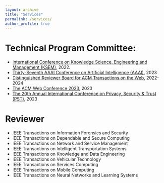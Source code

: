 ```yaml
---
layout: archive
title: "Services"
permalink: /services/
author_profile: true
---
```

Technical Program Committee:
======
* [International Conference on Knowledge Science, Engineering and Management (KSEM)](https://ksem22.smart-conf.net/committee.html), 2022.
* [Thirty-Seventh AAAI Conference on Artificial Intelligence (AAAI)](https://aaai.org/Conferences/AAAI-23/), 2023
* [Distinguished Reviewer Board for ACM Transactions on the Web](https://dl.acm.org/journal/tweb), 2022-2024
* [The ACM Web Conference 2023](https://www2023.thewebconf.org/), 2023
* [The 20th Annual International Conference on Privacy, Security & Trust (PST)](https://pstnet.ca/), 2023

Reviewer
======
* IEEE Transactions on Information Forensics and Security
* IEEE Transactions on Dependable and Secure Computing
* IEEE Transactions on Network and Service Management
* IEEE Transactions on Intelligent Transportation Systems
* IEEE Transactions on Knowledge and Data Engineering
* IEEE Transactions on Vehicular Technology
* IEEE Transactions on Services Computing
* IEEE Transactions on Mobile Computing
* IEEE Transactions on Neural Networks and Learning Systems
